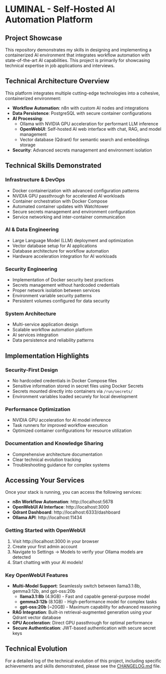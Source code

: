 # LUMINAL - Self-Hosted AI Automation Platform

## Project Showcase

This repository demonstrates my skills in designing and implementing a containerized AI environment that integrates workflow automation with state-of-the-art AI capabilities. This project is primarily for showcasing technical expertise in job applications and interviews.

## Technical Architecture Overview

This platform integrates multiple cutting-edge technologies into a cohesive, containerized environment:

- **Workflow Automation**: n8n with custom AI nodes and integrations
- **Data Persistence**: PostgreSQL with secure container configurations
- **AI Processing**:
  - Ollama with NVIDIA GPU acceleration for performant LLM inference
  - **OpenWebUI**: Self-hosted AI web interface with chat, RAG, and model management
  - Vector database (Qdrant) for semantic search and embeddings storage
- **Security**: Advanced secrets management and environment isolation

## Technical Skills Demonstrated

### Infrastructure & DevOps
- Docker containerization with advanced configuration patterns
- NVIDIA GPU passthrough for accelerated AI workloads
- Container orchestration with Docker Compose
- Automated container updates with Watchtower
- Secure secrets management and environment configuration
- Service networking and inter-container communication

### AI & Data Engineering
- Large Language Model (LLM) deployment and optimization
- Vector database setup for AI applications
- Database architecture for workflow automation
- Hardware acceleration integration for AI workloads

### Security Engineering
- Implementation of Docker security best practices
- Secrets management without hardcoded credentials
- Proper network isolation between services
- Environment variable security patterns
- Persistent volumes configured for data security

### System Architecture
- Multi-service application design
- Scalable workflow automation platform
- AI services integration
- Data persistence and reliability patterns

## Implementation Highlights

### Security-First Design
- No hardcoded credentials in Docker Compose files
- Sensitive information stored in secret files using Docker Secrets
- Secrets mounted directly into containers via `/run/secrets/`
- Environment variables loaded securely for local development

### Performance Optimization
- NVIDIA GPU acceleration for AI model inference
- Task runners for improved workflow execution
- Optimized container configurations for resource utilization

### Documentation and Knowledge Sharing
- Comprehensive architecture documentation
- Clear technical evolution tracking
- Troubleshooting guidance for complex systems

## Accessing Your Services

Once your stack is running, you can access the following services:

- **n8n Workflow Automation**: http://localhost:5678
- **OpenWebUI AI Interface**: http://localhost:3000
- **Qdrant Dashboard**: http://localhost:6333/dashboard
- **Ollama API**: http://localhost:11434

### Getting Started with OpenWebUI

1. Visit http://localhost:3000 in your browser
2. Create your first admin account
3. Navigate to Settings → Models to verify your Ollama models are detected
4. Start chatting with your AI models!

### Key OpenWebUI Features

- **Multi-Model Support**: Seamlessly switch between llama3.1:8b, gemma3:12b, and gpt-oss:20b
  - **llama3.1:8b** (4.9GB) - Fast and capable general-purpose model
  - **gemma3:12b** (8.1GB) - High-performance model for complex tasks
  - **gpt-oss:20b** (~20GB) - Maximum capability for advanced reasoning
- **RAG Integration**: Built-in retrieval-augmented generation using your Qdrant vector database
- **GPU Acceleration**: Direct GPU passthrough for optimal performance
- **Secure Authentication**: JWT-based authentication with secure secret keys

## Technical Evolution

For a detailed log of the technical evolution of this project, including specific achievements and skills demonstrated, please see the [CHANGELOG.md](./CHANGELOG.md) file.
